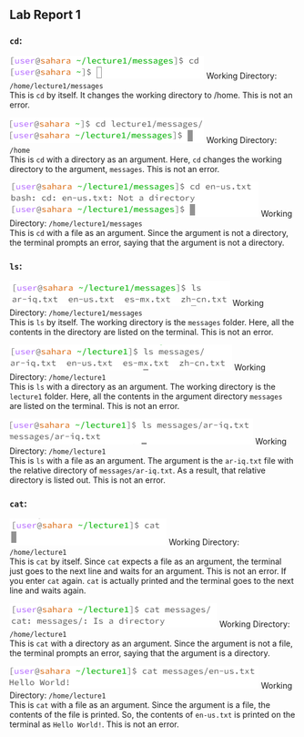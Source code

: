 ## **Lab Report 1**

### `cd`:

![Image](Capture.png)
Working Directory: `/home/lecture1/messages`\
This is `cd` by itself. It changes the working directory to /home. This is not an error.

![Image](Capture1.PNG)
Working Directory: `/home`\
This is `cd` with a directory as an argument. Here, `cd` changes the working directory to the argument, `messages`. This is not an error.

![Image](Capture2.PNG)
Working Directory: `/home/lecture1/messages`\
This is `cd` with a file as an argument. Since the argument is not a directory, the terminal prompts an error, saying that the argument is not a directory.

### `ls`:

![Image](Capture3.PNG)
Working Directory: `/home/lecture1/messages`\
This is `ls` by itself. The working directory is the `messages` folder. Here, all the contents in the directory are listed on the terminal. This is not an error.

![Image](Capture4.PNG)
Working Directory: `/home/lecture1`\
This is `ls` with a directory as an argument. The working directory is the `lecture1` folder. Here, all the contents in the argument directory `messages` are listed on the terminal. This is not an error.

![Image](Capture5.PNG)
Working Directory: `/home/lecture1`\
This is `ls` with a file as an argument. The argument is the `ar-iq.txt` file with the relative directory of `messages/ar-iq.txt`. As a result, that relative directory is listed out. This is not an error.

### `cat`:

![Image](Capture6.PNG)
Working Directory: `/home/lecture1`\
This is `cat` by itself. Since `cat` expects a file as an argument, the terminal just goes to the next line and waits for an argument. This is not an error.
If you enter `cat` again. `cat` is actually printed and the terminal goes to the next line and waits again.

![Image](Capture7.PNG)
Working Directory: `/home/lecture1`\
This is `cat` with a directory as an argument. Since the argument is not a file, the terminal prompts an error, saying that the argument is a directory.

![Image](Capture8.PNG)
Working Directory: `/home/lecture1`\
This is `cat` with a file as an argument. Since the argument is a file, the contents of the file is printed. So, the contents of `en-us.txt` is printed on the terminal as `Hello World!`. This is not an error.
